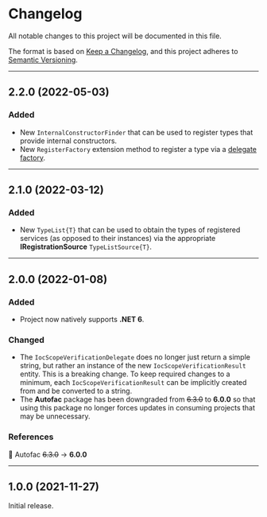 # Changelog

All notable changes to this project will be documented in this file.

The format is based on [Keep a Changelog](https://keepachangelog.com/en/1.0.0/), and this project adheres to [Semantic Versioning](https://semver.org/spec/v2.0.0.html).
___

## 2.2.0 (2022-05-03)

### Added

- New `InternalConstructorFinder` that can be used to register types that provide internal constructors.
- New `RegisterFactory` extension method to register a type via a [delegate factory](https://docs.autofac.org/en/latest/advanced/delegate-factories.html).
___

## 2.1.0 (2022-03-12)

### Added

- New `TypeList{T}` that can be used to obtain the types of registered services (as opposed to their instances) via the appropriate **IRegistrationSource** `TypeListSource{T}`.
___

## 2.0.0 (2022-01-08)

### Added

- Project now natively supports **.NET 6**.

### Changed

- The `IocScopeVerificationDelegate` does no longer just return a simple string, but rather an instance of the new `IocScopeVerificationResult` entity. This is a breaking change. To keep required changes to a minimum, each `IocScopeVerificationResult` can be implicitly created from and be converted to a string.
- The **Autofac** package has been downgraded from ~~6.3.0~~ to **6.0.0** so that using this package no longer forces updates in consuming projects that may be unnecessary.

### References

:large_blue_circle: Autofac ~~6.3.0~~ → **6.0.0**
___

## 1.0.0 (2021-11-27)

Initial release.